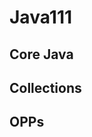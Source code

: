 # Java111

Core Java
--------------------------------------------
Collections
----------------------------------------------------
OPPs
---------------
